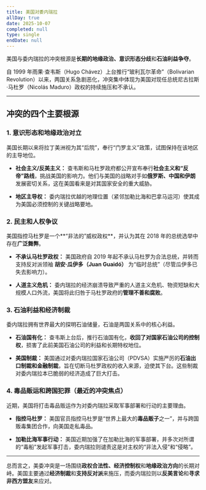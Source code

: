 ```yaml
---
title: 美国对委内瑞拉
allDay: true
date: 2025-10-07
completed: null
type: single
endDate: null
---
```

美国与委内瑞拉的冲突根源是**长期的地缘政治、意识形态分歧**和**石油利益争夺**。

自 1999 年雨果·查韦斯（Hugo Chávez）上台推行“玻利瓦尔革命”（Bolivarian Revolution）以来，两国关系急剧恶化，冲突集中体现为美国对现任总统尼古拉斯·马杜罗（Nicolás Maduro）政权的持续施压和不承认。

---

## 冲突的四个主要根源

### 1. 意识形态和地缘政治对立

美国长期以来将拉丁美洲视为其“后院”，奉行“门罗主义”政策，试图保持在该地区的主导地位。

- **社会主义/反美主义：** 查韦斯和马杜罗政府都公开宣布奉行**社会主义和“反帝”路线**，挑战美国的影响力。他们与美国的战略对手如**俄罗斯、中国和伊朗**发展密切关系，这在美国看来是对其国家安全的重大威胁。
    
- **地区主导权：** 委内瑞拉优越的地理位置（紧邻加勒比海和巴拿马运河）使其成为美国必须控制的关键战略要地。
    

### 2. 民主和人权争议

美国指控马杜罗是一个**“非法的”威权政权**，并认为其在 2018 年的总统选举中存在**广泛舞弊**。

- **不承认马杜罗政权：** 美国政府自 2019 年起不承认马杜罗为合法总统，并转而支持反对派领袖 **胡安·瓜伊多（Juan Guaidó）** 为“临时总统”（尽管瓜伊多已失去影响力）。
    
- **人道主义危机：** 委内瑞拉的经济崩溃导致严重的人道主义危机、物资短缺和大规模人口外流，美国将此归咎于马杜罗政府的**管理不善和腐败**。
    

### 3. 石油利益和经济制裁

委内瑞拉拥有世界最大的探明石油储量，石油是两国关系中的核心利益。

- **石油国有化：** 查韦斯上台后，推行石油国有化，**收回了对国家石油公司的控制权**，损害了此前美国石油公司的利益和长期特权地位。
    
- **美国制裁：** 美国通过对委内瑞拉国家石油公司（PDVSA）实施严厉的**石油出口制裁和金融制裁**，旨在切断马杜罗政权的收入来源，迫使其下台。这些制裁对委内瑞拉本已脆弱的经济造成了巨大打击。
    

### 4. 毒品贩运和跨国犯罪（最近的冲突焦点）

近期，美国将打击毒品贩运作为对委内瑞拉采取军事部署和行动的主要理由。

- **指控马杜罗：** 美国官员指控马杜罗是“世界上最大的**毒品贩子**之一”，并与跨国贩毒集团合作，向美国走私毒品。
    
- **加勒比海军事行动：** 美国近期加强了在加勒比海的军事部署，并多次对所谓的“毒船”发起军事打击，委内瑞拉则谴责这是对主权的“非法入侵”和“侵略”。
    

---

总而言之，美委冲突是一场围绕**政权合法性、经济控制权**和**地缘政治方向**的长期对峙。美国主要通过**经济制裁**和**支持反对派**来施压，而委内瑞拉则以**反美言论**和**寻求非西方盟友**来应对。